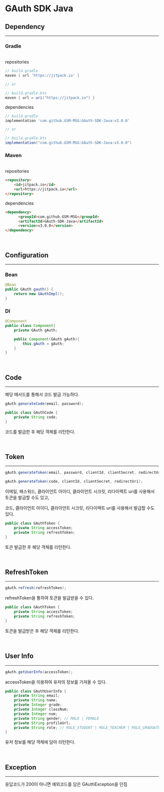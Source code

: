 # GAuth SDK Java
## Dependency
---
### Gradle
<br>
repositories

```gradle
// build.gradle
maven { url 'https://jitpack.io' }

// or

// build.gradle.kts
maven { url = uri("https://jitpack.io") }
```

dependencies

```gradle
// build.gradle
implementation 'com.github.GSM-MSG:GAuth-SDK-Java:v3.0.0'

// or

// build.gradle.kts
implementation("com.github.GSM-MSG:GAuth-SDK-Java:v3.0.0")
```

### Maven
<br>
repositories

```html
<repository>
    <id>jitpack.io</id>
    <url>https://jitpack.io</url>
</repository>
```

dependencies
```html
<dependency>
	  <groupId>com.github.GSM-MSG</groupId>
	  <artifactId>GAuth-SDK-Java</artifactId>
	  <version>v3.0.0</version>
</dependency>
```
<br>

## Configuration
---
### Bean
```java
@Bean
public GAuth gauth() {
	return new GAuthImpl();
}
```

### DI
```java
@Component
public class Component{
	private GAuth gAuth;

	public Component(GAuth gAuth){
		this.gAuth = gAuth;
	}
}

```
<br>

## Code
---

해당 메서드를 통해서 코드 발급 가능하다.
```java
gAuth.generateCode(email, password);
```
```java
public class GAuthCode {
    private String code;
}
```
코드를 발급한 후 해당 객체를 리턴한다.

<br>

## Token
---
```java
gAuth.generateToken(email, password, clientId, clientSecret, redirectUri);

gAuth.generateToken(code, clientId, clientSecret, redirectUri);
```

이메일, 패스워드, 클라이언트 아이디, 클라이언트 시크릿, 리다이렉트 uri를 사용해서 토큰을 발급할 수도 있고,

코드, 클라이언트 아이디, 클라이언트 시크릿, 리다이렉트 uri를 사용해서 발급할 수도 있다.

```java
public class GAuthToken {
    private String accessToken;
    private String refreshToken;
}
```
토큰 발급한 후 해당 객체를 리턴한다.

<br>

## RefreshToken
---
```java
gAuth.refresh(refreshToken);
```
refreshToken을 통하여 토큰을 발급받을 수 있다.

```java
public class GAuthToken {
    private String accessToken;
    private String refreshToken;
}
```
토큰을 발급받은 후 해당 객체를 리턴한다.

<br>

## User Info
---
```java
gAuth.getUserInfo(accessToken);
```
accessToken을 이용하여 유저의 정보를 가져올 수 있다.

```java
public class GAuthUserInfo {
    private String email;
    private String name;
    private Integer grade;
    private Integer classNum;
    private Integer num;
    private String gender; // MALE | FEMALE
    private String profileUrl;
    private String role; // ROLE_STUDENT | ROLE_TEACHER | ROLE_GRADUATE
}
```
유저 정보를 해당 객체에 담아 리턴한다.

<br>

## Exception
---
응답코드가 200이 아니면 예외코드를 담은 GAuthException을 던짐